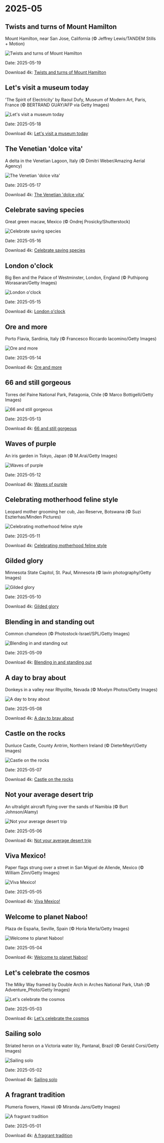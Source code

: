 # 2025-05

## Twists and turns of Mount Hamilton

Mount Hamilton, near San Jose, California (© Jeffrey Lewis/TANDEM Stills + Motion)

![Twists and turns of Mount Hamilton](https://bing.com/th?id=OHR.MountHamilton_EN-US3808058743_UHD.jpg&rf=LaDigue_UHD.jpg&pid=hp&w=1024&h=576&rs=1&c=4)

Date: 2025-05-19

Download 4k: [Twists and turns of Mount Hamilton](https://bing.com/th?id=OHR.MountHamilton_EN-US3808058743_UHD.jpg&rf=LaDigue_UHD.jpg&pid=hp&w=3840&h=2160&rs=1&c=4)

## Let's visit a museum today

'The Spirit of Electricity' by Raoul Dufy, Museum of Modern Art, Paris, France (© BERTRAND GUAY/AFP via Getty Images)

![Let's visit a museum today](https://bing.com/th?id=OHR.DufyRoom_EN-US3759763345_UHD.jpg&rf=LaDigue_UHD.jpg&pid=hp&w=1024&h=576&rs=1&c=4)

Date: 2025-05-18

Download 4k: [Let's visit a museum today](https://bing.com/th?id=OHR.DufyRoom_EN-US3759763345_UHD.jpg&rf=LaDigue_UHD.jpg&pid=hp&w=3840&h=2160&rs=1&c=4)

## The Venetian 'dolce vita'

A delta in the Venetian Lagoon, Italy (© Dimitri Weber/Amazing Aerial Agency)

![The Venetian 'dolce vita'](https://bing.com/th?id=OHR.VeniceLagoon_EN-US3686079353_UHD.jpg&rf=LaDigue_UHD.jpg&pid=hp&w=1024&h=576&rs=1&c=4)

Date: 2025-05-17

Download 4k: [The Venetian 'dolce vita'](https://bing.com/th?id=OHR.VeniceLagoon_EN-US3686079353_UHD.jpg&rf=LaDigue_UHD.jpg&pid=hp&w=3840&h=2160&rs=1&c=4)

## Celebrate saving species

Great green macaw, Mexico (© Ondrej Prosicky/Shutterstock)

![Celebrate saving species](https://bing.com/th?id=OHR.GreenMacaw_EN-US1646325635_UHD.jpg&rf=LaDigue_UHD.jpg&pid=hp&w=1024&h=576&rs=1&c=4)

Date: 2025-05-16

Download 4k: [Celebrate saving species](https://bing.com/th?id=OHR.GreenMacaw_EN-US1646325635_UHD.jpg&rf=LaDigue_UHD.jpg&pid=hp&w=3840&h=2160&rs=1&c=4)

## London o'clock

Big Ben and the Palace of Westminster, London, England (© Puthipong Worasaran/Getty Images)

![London o'clock](https://bing.com/th?id=OHR.LondonParliament_EN-US7213846564_UHD.jpg&rf=LaDigue_UHD.jpg&pid=hp&w=1024&h=576&rs=1&c=4)

Date: 2025-05-15

Download 4k: [London o'clock](https://bing.com/th?id=OHR.LondonParliament_EN-US7213846564_UHD.jpg&rf=LaDigue_UHD.jpg&pid=hp&w=3840&h=2160&rs=1&c=4)

## Ore and more

Porto Flavia, Sardinia, Italy (© Francesco Riccardo Iacomino/Getty Images)

![Ore and more](https://bing.com/th?id=OHR.SardiniaFlavia_EN-US6889153804_UHD.jpg&rf=LaDigue_UHD.jpg&pid=hp&w=1024&h=576&rs=1&c=4)

Date: 2025-05-14

Download 4k: [Ore and more](https://bing.com/th?id=OHR.SardiniaFlavia_EN-US6889153804_UHD.jpg&rf=LaDigue_UHD.jpg&pid=hp&w=3840&h=2160&rs=1&c=4)

## 66 and still gorgeous

Torres del Paine National Park, Patagonia, Chile (© Marco Bottigelli/Getty Images)

![66 and still gorgeous](https://bing.com/th?id=OHR.TorresChile_EN-US6814348961_UHD.jpg&rf=LaDigue_UHD.jpg&pid=hp&w=1024&h=576&rs=1&c=4)

Date: 2025-05-13

Download 4k: [66 and still gorgeous](https://bing.com/th?id=OHR.TorresChile_EN-US6814348961_UHD.jpg&rf=LaDigue_UHD.jpg&pid=hp&w=3840&h=2160&rs=1&c=4)

## Waves of purple

An iris garden in Tokyo, Japan (© M.Arai/Getty Images)

![Waves of purple](https://bing.com/th?id=OHR.IrisGarden_EN-US6778843108_UHD.jpg&rf=LaDigue_UHD.jpg&pid=hp&w=1024&h=576&rs=1&c=4)

Date: 2025-05-12

Download 4k: [Waves of purple](https://bing.com/th?id=OHR.IrisGarden_EN-US6778843108_UHD.jpg&rf=LaDigue_UHD.jpg&pid=hp&w=3840&h=2160&rs=1&c=4)

## Celebrating motherhood feline style

Leopard mother grooming her cub, Jao Reserve, Botswana (© Suzi Eszterhas/Minden Pictures)

![Celebrating motherhood feline style](https://bing.com/th?id=OHR.LeopardMother_EN-US6709981831_UHD.jpg&rf=LaDigue_UHD.jpg&pid=hp&w=1024&h=576&rs=1&c=4)

Date: 2025-05-11

Download 4k: [Celebrating motherhood feline style](https://bing.com/th?id=OHR.LeopardMother_EN-US6709981831_UHD.jpg&rf=LaDigue_UHD.jpg&pid=hp&w=3840&h=2160&rs=1&c=4)

## Gilded glory

Minnesota State Capitol, St. Paul, Minnesota (© lavin photography/Getty Images)

![Gilded glory](https://bing.com/th?id=OHR.MinnesotaRotunda_EN-US6605011856_UHD.jpg&rf=LaDigue_UHD.jpg&pid=hp&w=1024&h=576&rs=1&c=4)

Date: 2025-05-10

Download 4k: [Gilded glory](https://bing.com/th?id=OHR.MinnesotaRotunda_EN-US6605011856_UHD.jpg&rf=LaDigue_UHD.jpg&pid=hp&w=3840&h=2160&rs=1&c=4)

## Blending in and standing out

Common chameleon (© Photostock-Israel/SPL/Getty Images)

![Blending in and standing out](https://bing.com/th?id=OHR.CuteChameleon_EN-US6483346105_UHD.jpg&rf=LaDigue_UHD.jpg&pid=hp&w=1024&h=576&rs=1&c=4)

Date: 2025-05-09

Download 4k: [Blending in and standing out](https://bing.com/th?id=OHR.CuteChameleon_EN-US6483346105_UHD.jpg&rf=LaDigue_UHD.jpg&pid=hp&w=3840&h=2160&rs=1&c=4)

## A day to bray about

Donkeys in a valley near Rhyolite, Nevada (© Moelyn Photos/Getty Images)

![A day to bray about](https://bing.com/th?id=OHR.RhyoliteDonkeys_EN-US6439068828_UHD.jpg&rf=LaDigue_UHD.jpg&pid=hp&w=1024&h=576&rs=1&c=4)

Date: 2025-05-08

Download 4k: [A day to bray about](https://bing.com/th?id=OHR.RhyoliteDonkeys_EN-US6439068828_UHD.jpg&rf=LaDigue_UHD.jpg&pid=hp&w=3840&h=2160&rs=1&c=4)

## Castle on the rocks

Dunluce Castle, County Antrim, Northern Ireland (© DieterMeyrl/Getty Images)

![Castle on the rocks](https://bing.com/th?id=OHR.DunluceIreland_EN-US6236791025_UHD.jpg&rf=LaDigue_UHD.jpg&pid=hp&w=1024&h=576&rs=1&c=4)

Date: 2025-05-07

Download 4k: [Castle on the rocks](https://bing.com/th?id=OHR.DunluceIreland_EN-US6236791025_UHD.jpg&rf=LaDigue_UHD.jpg&pid=hp&w=3840&h=2160&rs=1&c=4)

## Not your average desert trip

An ultralight aircraft flying over the sands of Namibia (© Burt Johnson/Alamy)

![Not your average desert trip](https://bing.com/th?id=OHR.FlyoverNamibia_EN-US6033011196_UHD.jpg&rf=LaDigue_UHD.jpg&pid=hp&w=1024&h=576&rs=1&c=4)

Date: 2025-05-06

Download 4k: [Not your average desert trip](https://bing.com/th?id=OHR.FlyoverNamibia_EN-US6033011196_UHD.jpg&rf=LaDigue_UHD.jpg&pid=hp&w=3840&h=2160&rs=1&c=4)

## Viva Mexico!

Paper flags strung over a street in San Miguel de Allende, Mexico (© William Zinn/Getty Images)

![Viva Mexico!](https://bing.com/th?id=OHR.CincoFlags_EN-US5873749093_UHD.jpg&rf=LaDigue_UHD.jpg&pid=hp&w=1024&h=576&rs=1&c=4)

Date: 2025-05-05

Download 4k: [Viva Mexico!](https://bing.com/th?id=OHR.CincoFlags_EN-US5873749093_UHD.jpg&rf=LaDigue_UHD.jpg&pid=hp&w=3840&h=2160&rs=1&c=4)

## Welcome to planet Naboo!

Plaza de España, Seville, Spain (© Horia Merla/Getty Images)

![Welcome to planet Naboo!](https://bing.com/th?id=OHR.SevilleNaboo_EN-US5814352031_UHD.jpg&rf=LaDigue_UHD.jpg&pid=hp&w=1024&h=576&rs=1&c=4)

Date: 2025-05-04

Download 4k: [Welcome to planet Naboo!](https://bing.com/th?id=OHR.SevilleNaboo_EN-US5814352031_UHD.jpg&rf=LaDigue_UHD.jpg&pid=hp&w=3840&h=2160&rs=1&c=4)

## Let's celebrate the cosmos

The Milky Way framed by Double Arch in Arches National Park, Utah (© Adventure_Photo/Getty Images)

![Let's celebrate the cosmos](https://bing.com/th?id=OHR.ArchesGalaxy_EN-US5690613383_UHD.jpg&rf=LaDigue_UHD.jpg&pid=hp&w=1024&h=576&rs=1&c=4)

Date: 2025-05-03

Download 4k: [Let's celebrate the cosmos](https://bing.com/th?id=OHR.ArchesGalaxy_EN-US5690613383_UHD.jpg&rf=LaDigue_UHD.jpg&pid=hp&w=3840&h=2160&rs=1&c=4)

## Sailing solo

Striated heron on a Victoria water lily, Pantanal, Brazil (© Gerald Corsi/Getty Images)

![Sailing solo](https://bing.com/th?id=OHR.BrazilHeron_EN-US5602369723_UHD.jpg&rf=LaDigue_UHD.jpg&pid=hp&w=1024&h=576&rs=1&c=4)

Date: 2025-05-02

Download 4k: [Sailing solo](https://bing.com/th?id=OHR.BrazilHeron_EN-US5602369723_UHD.jpg&rf=LaDigue_UHD.jpg&pid=hp&w=3840&h=2160&rs=1&c=4)

## A fragrant tradition

Plumeria flowers, Hawaii (© Miranda Jans/Getty Images)

![A fragrant tradition](https://bing.com/th?id=OHR.PinkPlumeria_EN-US3595771407_UHD.jpg&rf=LaDigue_UHD.jpg&pid=hp&w=1024&h=576&rs=1&c=4)

Date: 2025-05-01

Download 4k: [A fragrant tradition](https://bing.com/th?id=OHR.PinkPlumeria_EN-US3595771407_UHD.jpg&rf=LaDigue_UHD.jpg&pid=hp&w=3840&h=2160&rs=1&c=4)

